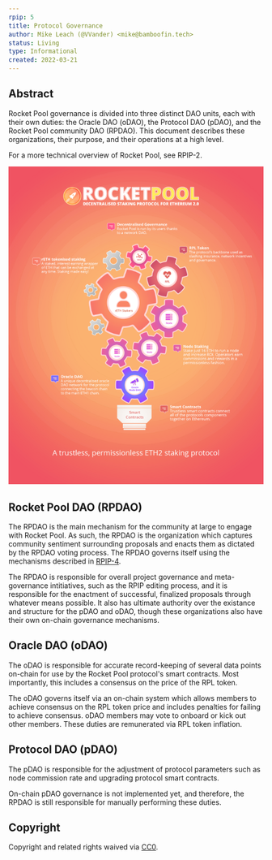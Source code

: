 ```yaml
---
rpip: 5
title: Protocol Governance
author: Mike Leach (@VVander) <mike@bamboofin.tech>
status: Living
type: Informational
created: 2022-03-21
---
```


## Abstract
Rocket Pool governance is divided into three distinct DAO units, each with their own duties: the Oracle DAO (oDAO), the Protocol DAO (pDAO), and the Rocket Pool community DAO (RPDAO). This document describes these organizations, their purpose, and their operations at a high level.

For a more technical overview of Rocket Pool, see RPIP-2.
  
![RP Governance Diagram](../assets/rpip-5/rp-governance.png)

## Rocket Pool DAO (RPDAO)

The RPDAO is the main mechanism for the community at large to engage with Rocket Pool. As such, the RPDAO is the organization which captures community sentiment surrounding proposals and enacts them as dictated by the RPDAO voting process. The RPDAO governs itself using the mechanisms described in [RPIP-4](RPIP-4.md). 
  
The RPDAO is responsible for overall project governance and meta-governance intitiatives, such as the RPIP editing process, and it is responsible for the enactment of successful, finalized proposals through whatever means possible. It also has ultimate authority over the existance and structure for the pDAO and oDAO, though these organizations also have their own on-chain governance mechanisms.
  
## Oracle DAO (oDAO)

The oDAO is responsible for accurate record-keeping of several data points on-chain for use by the Rocket Pool protocol's smart contracts. Most importantly, this includes a consensus on the price of the RPL token.

The oDAO governs itself via an on-chain system which allows members to achieve consensus on the RPL token price and includes penalties for failing to achieve consensus. oDAO members may vote to onboard or kick out other members. These duties are remunerated via RPL token inflation.

## Protocol DAO (pDAO)
  
The pDAO is responsible for the adjustment of protocol parameters such as node commission rate and upgrading protocol smart contracts.

On-chain pDAO governance is not implemented yet, and therefore, the RPDAO is still responsible for manually performing these duties.

## Copyright
Copyright and related rights waived via [CC0](https://creativecommons.org/publicdomain/zero/1.0/).
